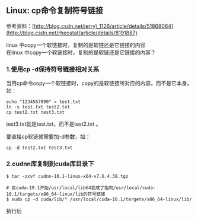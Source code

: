 ## Linux: cp命令复制符号链接

参考资料：[http://blog.csdn.net/jerry\_1126/article/details/51868064](http://blog.csdn.net/rheostat/article/details/8191887)

linux 中copy一个软链接时，复制的是软链还是它链接的内容  
在linux 中copy一个软链接时，复制的是软链还是它链接的内容？

### 1.使用cp -d保持符号链接相对关系

当用cp命令copy一个软链接时，copy的是软链接所对应的内容，而不是它本身。如：

```shell
echo "1234567890" > test.txt
ln -s test.txt test2.txt
cp test2.txt test3.txt
```

test3.txt就是test.txt，而不是test2.txt 。

要直接cp软链就需要加-d参数，如：

```shell
cp -d test2.txt test3.txt
```

### 2.cudnn库复制到cuda库目录下

```shell
$ tar -zxvf cudnn-10.1-linux-x64-v7.6.4.38.tgz
```

```shell
# 自cuda-10.1开始/usr/local/lib64变成了指向/usr/local/cuda-10.1/targets/x86_64-linux/lib的符号链接
$ sudo cp -d cuda/lib/* /usr/local/cuda-10.1/targets/x86_64-linux/lib/
```

执行后


